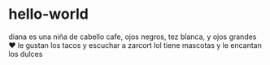 # hello-world

diana es una niña de cabello cafe, ojos negros, tez blanca, y ojos grandes ♥
le gustan los tacos y escuchar a zarcort lol 
tiene mascotas y le encantan los dulces
